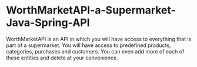 # WorthMarketAPI-a-Supermarket-Java-Spring-API
WorthMarketAPI is an API in which you will have access to everything that is part of a supermarket. You will have access to predefined products, categories, purchases and customers. You can even add more of each of these entities and delete at your convenience.
